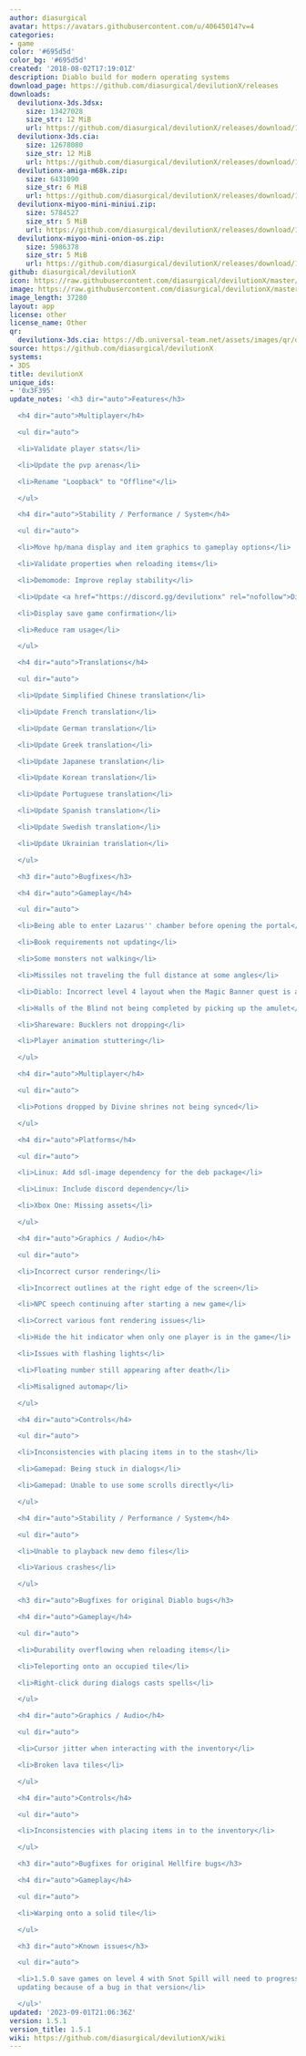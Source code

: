```yaml
---
author: diasurgical
avatar: https://avatars.githubusercontent.com/u/40645014?v=4
categories:
- game
color: '#695d5d'
color_bg: '#695d5d'
created: '2018-08-02T17:19:01Z'
description: Diablo build for modern operating systems
download_page: https://github.com/diasurgical/devilutionX/releases
downloads:
  devilutionx-3ds.3dsx:
    size: 13427028
    size_str: 12 MiB
    url: https://github.com/diasurgical/devilutionX/releases/download/1.5.1/devilutionx-3ds.3dsx
  devilutionx-3ds.cia:
    size: 12678080
    size_str: 12 MiB
    url: https://github.com/diasurgical/devilutionX/releases/download/1.5.1/devilutionx-3ds.cia
  devilutionx-amiga-m68k.zip:
    size: 6431090
    size_str: 6 MiB
    url: https://github.com/diasurgical/devilutionX/releases/download/1.5.1/devilutionx-amiga-m68k.zip
  devilutionx-miyoo-mini-miniui.zip:
    size: 5784527
    size_str: 5 MiB
    url: https://github.com/diasurgical/devilutionX/releases/download/1.5.1/devilutionx-miyoo-mini-miniui.zip
  devilutionx-miyoo-mini-onion-os.zip:
    size: 5986378
    size_str: 5 MiB
    url: https://github.com/diasurgical/devilutionX/releases/download/1.5.1/devilutionx-miyoo-mini-onion-os.zip
github: diasurgical/devilutionX
icon: https://raw.githubusercontent.com/diasurgical/devilutionX/master/Packaging/ctr/icon.png
image: https://raw.githubusercontent.com/diasurgical/devilutionX/master/Packaging/ctr/banner.png
image_length: 37280
layout: app
license: other
license_name: Other
qr:
  devilutionx-3ds.cia: https://db.universal-team.net/assets/images/qr/devilutionx-3ds-cia.png
source: https://github.com/diasurgical/devilutionX
systems:
- 3DS
title: devilutionX
unique_ids:
- '0x3F395'
update_notes: '<h3 dir="auto">Features</h3>

  <h4 dir="auto">Multiplayer</h4>

  <ul dir="auto">

  <li>Validate player stats</li>

  <li>Update the pvp arenas</li>

  <li>Rename "Loopback" to "Offline"</li>

  </ul>

  <h4 dir="auto">Stability / Performance / System</h4>

  <ul dir="auto">

  <li>Move hp/mana display and item graphics to gameplay options</li>

  <li>Validate properties when reloading items</li>

  <li>Demomode: Improve replay stability</li>

  <li>Update <a href="https://discord.gg/devilutionx" rel="nofollow">Discord link</a></li>

  <li>Display save game confirmation</li>

  <li>Reduce ram usage</li>

  </ul>

  <h4 dir="auto">Translations</h4>

  <ul dir="auto">

  <li>Update Simplified Chinese translation</li>

  <li>Update French translation</li>

  <li>Update German translation</li>

  <li>Update Greek translation</li>

  <li>Update Japanese translation</li>

  <li>Update Korean translation</li>

  <li>Update Portuguese translation</li>

  <li>Update Spanish translation</li>

  <li>Update Swedish translation</li>

  <li>Update Ukrainian translation</li>

  </ul>

  <h3 dir="auto">Bugfixes</h3>

  <h4 dir="auto">Gameplay</h4>

  <ul dir="auto">

  <li>Being able to enter Lazarus'' chamber before opening the portal</li>

  <li>Book requirements not updating</li>

  <li>Some monsters not walking</li>

  <li>Missiles not traveling the full distance at some angles</li>

  <li>Diablo: Incorrect level 4 layout when the Magic Banner quest is active</li>

  <li>Halls of the Blind not being completed by picking up the amulet</li>

  <li>Shareware: Bucklers not dropping</li>

  <li>Player animation stuttering</li>

  </ul>

  <h4 dir="auto">Multiplayer</h4>

  <ul dir="auto">

  <li>Potions dropped by Divine shrines not being synced</li>

  </ul>

  <h4 dir="auto">Platforms</h4>

  <ul dir="auto">

  <li>Linux: Add sdl-image dependency for the deb package</li>

  <li>Linux: Include discord dependency</li>

  <li>Xbox One: Missing assets</li>

  </ul>

  <h4 dir="auto">Graphics / Audio</h4>

  <ul dir="auto">

  <li>Incorrect cursor rendering</li>

  <li>Incorrect outlines at the right edge of the screen</li>

  <li>NPC speech continuing after starting a new game</li>

  <li>Correct various font rendering issues</li>

  <li>Hide the hit indicator when only one player is in the game</li>

  <li>Issues with flashing lights</li>

  <li>Floating number still appearing after death</li>

  <li>Misaligned automap</li>

  </ul>

  <h4 dir="auto">Controls</h4>

  <ul dir="auto">

  <li>Inconsistencies with placing items in to the stash</li>

  <li>Gamepad: Being stuck in dialogs</li>

  <li>Gamepad: Unable to use some scrolls directly</li>

  </ul>

  <h4 dir="auto">Stability / Performance / System</h4>

  <ul dir="auto">

  <li>Unable to playback new demo files</li>

  <li>Various crashes</li>

  </ul>

  <h3 dir="auto">Bugfixes for original Diablo bugs</h3>

  <h4 dir="auto">Gameplay</h4>

  <ul dir="auto">

  <li>Durability overflowing when reloading items</li>

  <li>Teleporting onto an occupied tile</li>

  <li>Right-click during dialogs casts spells</li>

  </ul>

  <h4 dir="auto">Graphics / Audio</h4>

  <ul dir="auto">

  <li>Cursor jitter when interacting with the inventory</li>

  <li>Broken lava tiles</li>

  </ul>

  <h4 dir="auto">Controls</h4>

  <ul dir="auto">

  <li>Inconsistencies with placing items in to the inventory</li>

  </ul>

  <h3 dir="auto">Bugfixes for original Hellfire bugs</h3>

  <h4 dir="auto">Gameplay</h4>

  <ul dir="auto">

  <li>Warping onto a solid tile</li>

  </ul>

  <h3 dir="auto">Known issues</h3>

  <ul dir="auto">

  <li>1.5.0 save games on level 4 with Snot Spill will need to progress the game before
  updating because of a bug in that version</li>

  </ul>'
updated: '2023-09-01T21:06:36Z'
version: 1.5.1
version_title: 1.5.1
wiki: https://github.com/diasurgical/devilutionX/wiki
---
```

